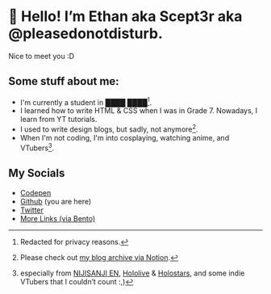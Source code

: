 # 👋 Hello! I’m Ethan aka Scept3r aka @pleasedonotdisturb.
Nice to meet you :D

## Some stuff about me:
* I'm currently a student in ████ ████[^1]. 
* I learned how to write HTML & CSS when I was in Grade 7. Nowadays, I learn from YT tutorials.
* I used to write design blogs, but sadly, not anymore[^2].
* When I'm not coding, I'm into cosplaying, watching anime, and VTubers[^3].

## My Socials
* [Codepen](https://codepen.io/pleasedonotdisturb)
* [Github](http://github.com/pleasedonotdisturb) (you are here)
* [Twitter](https://twitter.com/maybeScept3r)
* [More Links (via Bento)](https://bento.me/scept3rdoesstuff)

[^1]: Redacted for privacy reasons.
[^2]: Please check out [my blog archive via Notion](https://helloethan-blog-archive.notion.site/Welcome-to-the-Archive-085478d321694bdc938cf49d107c73c6).
[^3]: especially from [NIJISANJI EN](https://nijisanji.jp/en/), [Hololive](http://hololive.hololivepro.com/en/) & [Holostars](https://holostars.hololivepro.com/), and some indie VTubers that I couldn’t count :,)
